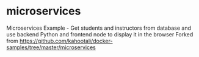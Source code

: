 # microservices
Microservices Example - Get students and instructors from database and use backend Python and frontend node to display it in the browser
Forked from https://github.com/kahootali/docker-samples/tree/master/microservices
